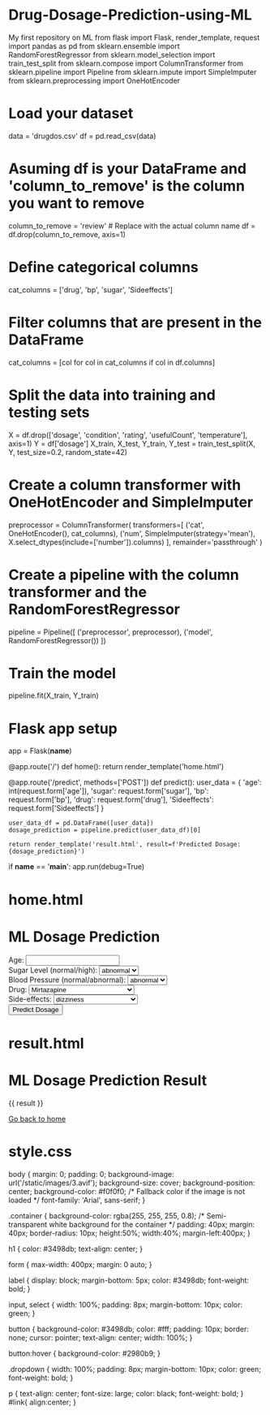 # Drug-Dosage-Prediction-using-ML
My first repository on ML
from flask import Flask, render_template, request
import pandas as pd
from sklearn.ensemble import RandomForestRegressor
from sklearn.model_selection import train_test_split
from sklearn.compose import ColumnTransformer
from sklearn.pipeline import Pipeline
from sklearn.impute import SimpleImputer
from sklearn.preprocessing import OneHotEncoder

# Load your dataset
data = 'drugdos.csv'
df = pd.read_csv(data)

# Asuming df is your DataFrame and 'column_to_remove' is the column you want to remove
column_to_remove = 'review'  # Replace with the actual column name
df = df.drop(column_to_remove, axis=1)


# Define categorical columns
cat_columns = ['drug', 'bp', 'sugar', 'Sideeffects']

# Filter columns that are present in the DataFrame
cat_columns = [col for col in cat_columns if col in df.columns]

# Split the data into training and testing sets
X = df.drop(['dosage', 'condition', 'rating', 'usefulCount', 'temperature'], axis=1)
Y = df['dosage']
X_train, X_test, Y_train, Y_test = train_test_split(X, Y, test_size=0.2, random_state=42)

# Create a column transformer with OneHotEncoder and SimpleImputer
preprocessor = ColumnTransformer(
    transformers=[
        ('cat', OneHotEncoder(), cat_columns),
        ('num', SimpleImputer(strategy='mean'), X.select_dtypes(include=['number']).columns)
    ],
    remainder='passthrough'
)

# Create a pipeline with the column transformer and the RandomForestRegressor
pipeline = Pipeline([
    ('preprocessor', preprocessor),
    ('model', RandomForestRegressor())
])

# Train the model
pipeline.fit(X_train, Y_train)

# Flask app setup
app = Flask(__name__)

@app.route('/')
def home():
    return render_template('home.html')

@app.route('/predict', methods=['POST'])
def predict():
    user_data = {
        'age': int(request.form['age']),
        'sugar': request.form['sugar'],
        'bp': request.form['bp'],
        'drug': request.form['drug'],
        'Sideeffects': request.form['Sideeffects']
    }

    user_data_df = pd.DataFrame([user_data])
    dosage_prediction = pipeline.predict(user_data_df)[0]

    return render_template('result.html', result=f'Predicted Dosage: {dosage_prediction}')

if __name__ == '__main__':
    app.run(debug=True)

# home.html
<!DOCTYPE html>
<html lang="en">

<head>
    <meta charset="UTF-8">
    <meta name="viewport" content="width=device-width, initial-scale=1.0">
    <title>ML Dosage Prediction</title>
    <link rel="stylesheet" href="/static/style.css">
</head>
<body>
    <div class="container">
        <h1>ML Dosage Prediction</h1>
        <form action="/predict" method="post">
            <label for="age">Age:</label>
            <input type="number" name="age" required><br>
            <label for="sugar">Sugar Level (normal/high):</label>
            <select name="sugar" class="dropdown" required>
                <option value="abnormal">abnormal</option>
                <option value="normal">normal</option>
            </select><br>
            <label for="bp">Blood Pressure (normal/abnormal):</label>
            <select name="bp" class="dropdown" required>
                <option value="abnormal">abnormal</option>
                <option value="normal">normal</option>
            </select><br>
            <label for="drug">Drug:</label>
            <select name="drug" class="dropdown" required>
                <!-- ... options ... -->
                <option value="Mirtazapine">Mirtazapine</option>
        <option value="Mesalamine">Mesalamine</option>
        <option value="Bactrim">Bactrim</option>
        <option value="Contrave">Contrave</option>
        <option value="LEVORA">LEVORA</option>
        <option value="Miconazole">Miconazole</option>
        <option value="Nuvigil">Nuvigil</option>
        <option value="Ciprofloxacin">Ciprofloxacin</option>
        <option value="Trazodone">Trazodone</option>
        <option value="Aripiprazole">Aripiprazole</option>
        <option value="Oxybutynin">Oxybutynin</option>
        <option value="Clonazepam">Clonazepam</option>
        <option value="Sodium oxybate">Sodium oxybate</option>
        <option value="Lamotrigine">Lamotrigine</option>
        <option value="Blisovi Fe 1 / 20">Blisovi Fe 1 / 20</option>
        <option value="Ivermectin">Ivermectin</option>
        <option value="Suprep Bowel Prep Kit">Suprep Bowel Prep Kit</option>
        <option value="Movantik">Movantik</option>
        <option value="Actos">Actos</option>
        <option value="Duloxetine">Duloxetine</option>
        <option value="NuvaRing">NuvaRing</option>
        <option value="Escitalopram">Escitalopram</option>
        <option value="Campral">Campral</option>
        <option value="Gabapentin">Gabapentin</option>
        <option value="Levonorgestrel">Levonorgestrel</option>
        <option value="Aubra">Aubra</option>
        <option value="Ethinyl estradiol / etonogestrel">Ethinyl estradiol / etonogestrel</option>
        <option value="Microgestin Fe 1.5 / 30">Microgestin Fe 1.5 / 30</option>
        <option value="Wellbutrin">Wellbutrin</option>
        <option value="Etonogestrel">Etonogestrel</option>
        <option value="Nitrofurantoin">Nitrofurantoin</option>
        <option value="Beyaz">Beyaz</option>
        <option value="Lo Loestrin Fe">Lo Loestrin Fe</option>
        <option value="Ethinyl estradiol / norgestimate">Ethinyl estradiol / norgestimate</option>
        <option value="Guaifenesin / pseudoephedrine">Guaifenesin / pseudoephedrine</option>
        <option value="Glyburide">Glyburide</option>
        <option value="Phentermine / topiramate">Phentermine / topiramate</option>
            </select><br>
            <label for="Sideeffects">Side-effects:</label>
            <select name="Sideeffects" class="dropdown" required>
                <!-- ... options ... -->
                 <option value="dizziness">dizziness</option>
        <option value="headache">headache</option>
        <option value="vomting">vomting</option>
        <option value="vomting and headache">vomting and headache</option>
        <option value="headache and dizziness">headache and dizziness</option>
        <option value="weight gain">weight gain</option>
        <option value="heatburn">heatburn</option>
            </select><br>
            <button type="submit">Predict Dosage</button>
        </form>
    </div>
</body>
</html>

# result.html
<!DOCTYPE html>
<html lang="en">
<head>
    <meta charset="UTF-8">
    <meta name="viewport" content="width=device-width, initial-scale=1.0">
    <title>ML Dosage Prediction Result</title>
    <link rel="stylesheet" href="/static/style.css">

</head>
<body>
   <div class="container">
    <h1>ML Dosage Prediction Result</h1>
    <p>{{ result }}</p>
    <a href="/" id="link">Go back to home</a>
       </div>
</body>
</html>

# style.css
body {
    margin: 0;
    padding: 0;
    background-image: url('/static/images/3.avif');
    background-size: cover;
    background-position: center;
    background-color: #f0f0f0; /* Fallback color if the image is not loaded */
    font-family: 'Arial', sans-serif;
}

.container {
    background-color: rgba(255, 255, 255, 0.8); /* Semi-transparent white background for the container */
    padding: 40px;
    margin: 40px;
    border-radius: 10px;
    height:50%;
    width:40%;
    margin-left:400px;
}

h1 {
    color: #3498db;
    text-align: center;
}

form {
    max-width: 400px;
    margin: 0 auto;
}

label {
    display: block;
    margin-bottom: 5px;
    color: #3498db;
    font-weight: bold;
}

input, select {
    width: 100%;
    padding: 8px;
    margin-bottom: 10px;
    color: green;
}

button {
    background-color: #3498db;
    color: #fff;
    padding: 10px;
    border: none;
    cursor: pointer;
    text-align: center;
    width: 100%;
}

button:hover {
    background-color: #2980b9;
}

.dropdown {
    width: 100%;
    padding: 8px;
    margin-bottom: 10px;
    color: green;
    font-weight: bold;
}

p {
    text-align: center;
    font-size: large;
    color: black;
    font-weight: bold;
}
#link{
  align:center;
}


